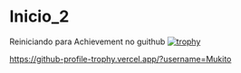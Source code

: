 # Inicio_2
Reiniciando para Achievement no guithub
[![trophy](https://github-profile-trophy.vercel.app/?username=ryo-ma&theme=onedark)](https://github.com/ryo-ma/github-profile-trophy)


https://github-profile-trophy.vercel.app/?username=Mukito
